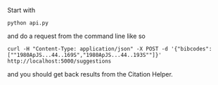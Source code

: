 Start with

	python api.py
  
and do a request from the command line like so

	curl -H "Content-Type: application/json" -X POST -d '{"bibcodes":[""1980ApJS...44..169S","1980ApJS...44..193S""]}' http://localhost:5000/suggestions

and you should get back results from the Citation Helper.
